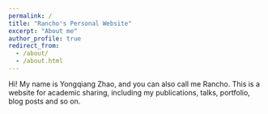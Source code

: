 ```yaml
---
permalink: /
title: "Rancho's Personal Website"
excerpt: "About me"
author_profile: true
redirect_from: 
  - /about/
  - /about.html
---
```


Hi! My name is Yongqiang Zhao, and you can also call me Rancho. This is a website for academic sharing, including my publications, talks, portfolio, blog posts and so on.
